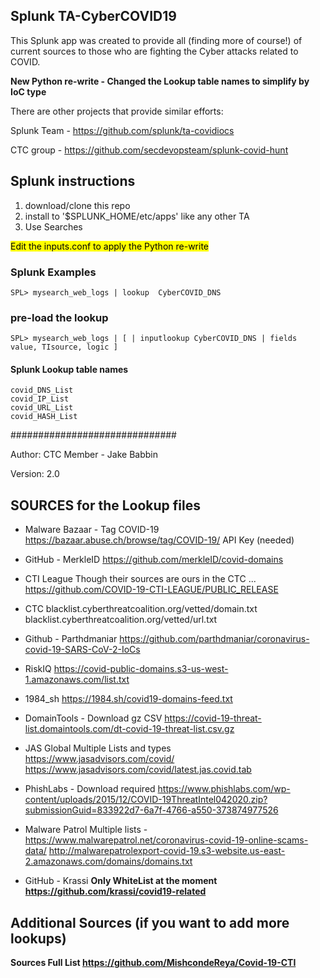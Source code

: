 


## Splunk TA-CyberCOVID19

This Splunk app was created to provide all (finding more of course!) of current sources to those who are fighting the Cyber attacks related to COVID.

<b> New Python re-write - Changed the Lookup table names to simplify by IoC type </b>

There are other projects that provide similar efforts:

Splunk Team - https://github.com/splunk/ta-covidiocs

CTC group - https://github.com/secdevopsteam/splunk-covid-hunt


<h2> Splunk instructions</h2>

1. download/clone this repo
2. install to '$SPLUNK_HOME/etc/apps' like any other TA
3. Use Searches

<mark>Edit the inputs.conf to apply the Python re-write </mark>

<h3>Splunk Examples</h3>

    SPL> mysearch_web_logs | lookup  CyberCOVID_DNS

<h3>pre-load the lookup</h3>

    SPL> mysearch_web_logs | [ | inputlookup CyberCOVID_DNS | fields value, TIsource, logic ]

<h4> Splunk Lookup table names </h4> 

    covid_DNS_List
    covid_IP_List
    covid_URL_List
    covid_HASH_List

##############################

Author: CTC Member - Jake Babbin

Version: 2.0

<h2>SOURCES for the Lookup files </h2>

 - Malware Bazaar - Tag COVID-19
 https://bazaar.abuse.ch/browse/tag/COVID-19/
 API Key (needed)
		
- GitHub - MerkleID
https://github.com/merkleID/covid-domains

- CTI League
Though their sources are ours in the CTC ...
https://github.com/COVID-19-CTI-LEAGUE/PUBLIC_RELEASE

- CTC
blacklist.cyberthreatcoalition.org/vetted/domain.txt
blacklist.cyberthreatcoalition.org/vetted/url.txt

- Github - Parthdmaniar
https://github.com/parthdmaniar/coronavirus-covid-19-SARS-CoV-2-IoCs

- RiskIQ
https://covid-public-domains.s3-us-west-1.amazonaws.com/list.txt

- 1984_sh
https://1984.sh/covid19-domains-feed.txt

- DomainTools - Download gz CSV
https://covid-19-threat-list.domaintools.com/dt-covid-19-threat-list.csv.gz

- JAS Global
Multiple Lists and types  
https://www.jasadvisors.com/covid/
https://www.jasadvisors.com/covid/latest.jas.covid.tab

- PhishLabs - Download required
https://www.phishlabs.com/wp-content/uploads/2015/12/COVID-19ThreatIntel042020.zip?submissionGuid=833922d7-6a7f-4766-a550-373874977526

- Malware Patrol
Multiple lists - https://www.malwarepatrol.net/coronavirus-covid-19-online-scams-data/
http://malwarepatrolexport-covid-19.s3-website.us-east-2.amazonaws.com/domains/domains.txt

- GitHub - Krassi
<B> Only WhiteList at the moment 
https://github.com/krassi/covid19-related

## Additional Sources (if you want to add more lookups)
Sources Full List
 https://github.com/MishcondeReya/Covid-19-CTI



